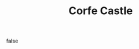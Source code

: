 ---
layout: photo
modal: true
thumb: https://csnapmediahost.github.io/assets1/Thumbs/CorfeCastle2.jpg
full: https://csnapmediahost.github.io/assets1/Render/CorfeCastle2.jpg
size: large
ar: landscape
body: false
title: "Corfe Castle"
---